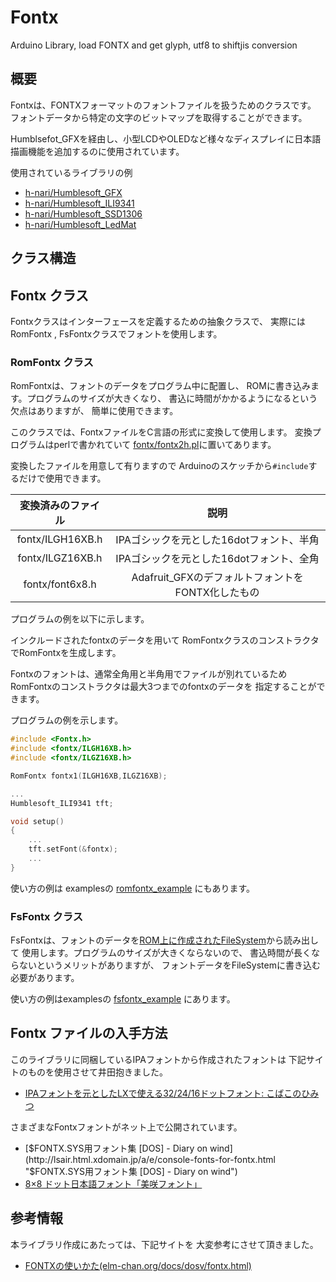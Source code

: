 # Fontx
Arduino Library, load FONTX and get glyph, utf8 to shiftjis conversion

## 概要

Fontxは、FONTXフォーマットのフォントファイルを扱うためのクラスです。
フォントデータから特定の文字のビットマップを取得することができます。

Humblsefot_GFXを経由し、小型LCDやOLEDなど様々なディスプレイに日本語
描画機能を追加するのに使用されています。

使用されているライブラリの例

* [h-nari/Humblesoft_GFX](https://github.com/h-nari/Humblesoft_GFX "h-nari/Humblesoft_GFX: arduino library, inherit Adafruit_GFX, expand functions, Kanji Font drawing ...")
* [h-nari/Humblesoft_ILI9341](https://github.com/h-nari/Humblesoft_ILI9341 "h-nari/Humblesoft_ILI9341: add some functions to Adaruit_ILI9341")
* [h-nari/Humblesoft_SSD1306](https://github.com/h-nari/Humblesoft_SSD1306 "h-nari/Humblesoft_SSD1306: arduino library for SSD1306, inherit Adafruit_SSD1306 add Kanji drawing feature")
* [h-nari/Humblesoft_LedMat](https://github.com/h-nari/Humblesoft_LedMat "h-nari/Humblesoft_LedMat: arduino library for Humblesoft Led Matrix controller with esp8266")

## クラス構造

## Fontx クラス

Fontxクラスはインターフェースを定義するための抽象クラスで、
実際にはRomFontx , FsFontxクラスでフォントを使用します。

### RomFontx クラス

RomFontxは、フォントのデータをプログラム中に配置し、
ROMに書き込みます。プログラムのサイズが大きくなり、
書込に時間がかかるようになるという欠点はありますが、
簡単に使用できます。

このクラスでは、FontxファイルをC言語の形式に変換して使用します。
変換プログラムはperlで書かれていて <a href="https://github.com/h-nari/Fontx/blob/master/fontx/fontx2h.pl">
fontx/fontx2h.pl</a>に置いてあります。

変換したファイルを用意して有りますので
Arduinoのスケッチから```#include```するだけで使用できます。

| 変換済みのファイル|         説明                            |
|:-----------------:|:---------------------------------------:|
| fontx/ILGH16XB.h  | IPAゴシックを元とした16dotフォント、半角 |
| fontx/ILGZ16XB.h  | IPAゴシックを元とした16dotフォント、全角 |
| fontx/font6x8.h   | Adafruit_GFXのデフォルトフォントをFONTX化したもの |

プログラムの例を以下に示します。

インクルードされたfontxのデータを用いて
RomFontxクラスのコンストラクタでRomFontxを生成します。

Fontxのフォントは、通常全角用と半角用でファイルが別れているため
RomFontxのコンストラクタは最大3つまでのfontxのデータを
指定することができます。

プログラムの例を示します。

``` c
#include <Fontx.h>
#include <fontx/ILGH16XB.h>
#include <fontx/ILGZ16XB.h>

RomFontx fontx1(ILGH16XB,ILGZ16XB);

...
Humblesoft_ILI9341 tft;

void setup()
{
    ...
    tft.setFont(&fontx);
    ...
}
```

使い方の例は examplesの
[romfontx_example](https://github.com/h-nari/Fontx/blob/master/examples/romfontx_example/romfontx_example.ino "Fontx/romfontx_example.ino at master · h-nari/Fontx")
にもあります。

### FsFontx クラス

FsFontxは、フォントのデータを<a href="https://github.com/esp8266/Arduino/blob/master/doc/filesystem.rst">ROM上に作成されたFileSystem</a>から読み出して
使用します。プログラムのサイズが大きくならないので、
書込時間が長くならないというメリットがありますが、
フォントデータをFileSystemに書き込む必要があります。

使い方の例はexamplesの
[fsfontx_example](https://github.com/h-nari/Fontx/blob/master/examples/fsfontx_example/fsfontx_example.ino "Fontx/fsfontx_example.ino at master · h-nari/Fontx")
にあります。

## Fontx ファイルの入手方法

このライブラリに同梱しているIPAフォントから作成されたフォントは
下記サイトのものを使用させて井田抱きました。

* <a href="http://ayati.cocolog-nifty.com/blog/2012/08/ipalx322416-64a.html">IPAフォントを元としたLXで使える32/24/16ドットフォント: こばこのひみつ</a>

さまざまなFontxフォントがネット上で公開されています。

* [$FONTX.SYS用フォント集 [DOS] - Diary on wind](http://lsair.html.xdomain.jp/a/e/console-fonts-for-fontx.html "$FONTX.SYS用フォント集 [DOS] - Diary on wind")
* [8×8 ドット日本語フォント「美咲フォント」](http://www.geocities.jp/littlimi/misaki.htm "8×8 ドット日本語フォント「美咲フォント」")

## 参考情報

本ライブラリ作成にあたっては、下記サイトを
大変参考にさせて頂きました。

* [FONTXの使いかた(elm-chan.org/docs/dosv/fontx.html)](http://elm-chan.org/docs/dosv/fontx.html "FONTXの使いかた")
